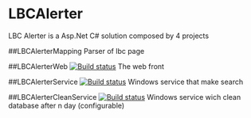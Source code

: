 # LBCAlerter 

LBC Alerter is a Asp.Net C# solution composed by 4 projects

##LBCAlerterMapping
Parser of lbc page
 
##LBCAlerterWeb [![Build status](https://ci.appveyor.com/api/projects/status/p1n070dybo54dmhq?svg=true)](https://ci.appveyor.com/project/emnbdx/lbcalerter)
The web front
 
##LBCAlerterService [![Build status](https://ci.appveyor.com/api/projects/status/ldati1csh1gx9unp?svg=true)](https://ci.appveyor.com/project/emnbdx/lbcalerter-1truw)
Windows service that make search
 
##LBCAlerterCleanService [![Build status](https://ci.appveyor.com/api/projects/status/5rvkb94hrevxdv0p?svg=true)](https://ci.appveyor.com/project/emnbdx/lbcalerter-lo5ug)
Windows service wich clean database after n day (configurable)
